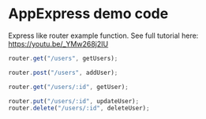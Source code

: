 # AppExpress demo code

Express like router example function. See full tutorial here: https://youtu.be/_YMw268j2IU

```js
router.get("/users", getUsers);

router.post("/users", addUser);

router.get("/users/:id", getUser);

router.put("/users/:id", updateUser);
router.delete("/users/:id", deleteUser);
```
